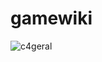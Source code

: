 # gamewiki

![c4geral](https://github.com/Sans-arch/gamewiki/assets/69471715/5d4e4dc8-7937-4919-b4e3-e55805365f8c)

